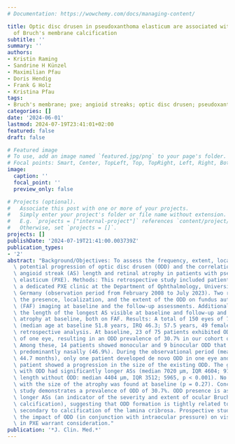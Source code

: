 ```yaml
---
# Documentation: https://wowchemy.com/docs/managing-content/

title: Optic disc drusen in pseudoxanthoma elasticum are associated with the extent
  of Bruch's membrane calcification
subtitle: ''
summary: ''
authors:
- Kristin Raming
- Sandrine H Künzel
- Maximilian Pfau
- Doris Hendig
- Frank G Holz
- Kristina Pfau
tags:
- Bruch's membrane; pxe; angioid streaks; optic disc drusen; pseudoxanthoma elasticum
categories: []
date: '2024-06-01'
lastmod: 2024-07-19T23:41:01+02:00
featured: false
draft: false

# Featured image
# To use, add an image named `featured.jpg/png` to your page's folder.
# Focal points: Smart, Center, TopLeft, Top, TopRight, Left, Right, BottomLeft, Bottom, BottomRight.
image:
  caption: ''
  focal_point: ''
  preview_only: false

# Projects (optional).
#   Associate this post with one or more of your projects.
#   Simply enter your project's folder or file name without extension.
#   E.g. `projects = ["internal-project"]` references `content/project/deep-learning/index.md`.
#   Otherwise, set `projects = []`.
projects: []
publishDate: '2024-07-19T21:41:00.003739Z'
publication_types:
- '2'
abstract: "Background/Objectives: To assess the frequency, extent, localization and\
  \ potential progression of optic disc drusen (ODD) and the correlation with the\
  \ angioid streak (AS) length and retinal atrophy in patients with pseudoxanthoma\
  \ elasticum (PXE). Methods: This retrospective study included patient data from\
  \ a dedicated PXE clinic at the Department of Ophthalmology, University of Bonn,\
  \ Germany (observation period from February 2008 to July 2023). Two readers evaluated\
  \ the presence, localization, and the extent of the ODD on fundus autofluorescence\
  \ (FAF) imaging at baseline and the follow-up assessments. Additionally, we measured\
  \ the length of the longest AS visible at baseline and follow-up and the area of\
  \ atrophy at baseline, both on FAF. Results: A total of 150 eyes of 75 PXE patients\
  \ (median age at baseline 51.8 years, IRQ 46.3; 57.5 years, 49 female) underwent\
  \ retrospective analysis. At baseline, 23 of 75 patients exhibited ODD in a minimum\
  \ of one eye, resulting in an ODD prevalence of 30.7% in our cohort of PXE patients.\
  \ Among these, 14 patients showed monocular and 9 binocular ODD that were localized\
  \ predominantly nasally (46.9%). During the observational period (mean 97.5 $±$\
  \ 44.7 months), only one patient developed de novo ODD in one eye and one other\
  \ patient showed a progression in the size of the existing ODD. The group of patients\
  \ with ODD had significantly longer ASs (median 7020 µm, IQR 4604; 9183, vs. AS\
  \ length without ODD: median 4404 µm, IQR 3512; 5965, p < 0.001). No association\
  \ with the size of the atrophy was found at baseline (p = 0.27). Conclusions: This\
  \ study demonstrates a prevalence of ODD of 30.7%. ODD presence is associated with\
  \ longer ASs (an indicator of the severity and extent of ocular Bruch's membrane\
  \ calcification), suggesting that ODD formation is tightly related to ectopic calcification-possibly\
  \ secondary to calcification of the lamina cribrosa. Prospective studies investigating\
  \ the impact of ODD (in conjunction with intraocular pressure) on visual function\
  \ in PXE warrant consideration."
publication: '*J. Clin. Med.*'
---
```

